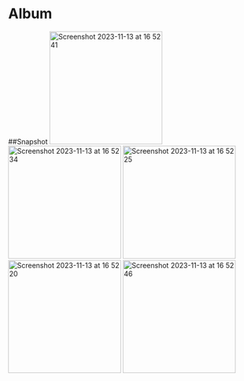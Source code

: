 # Album


##Snapshot
<img width="229" alt="Screenshot 2023-11-13 at 16 52 41" src="https://github.com/sulunbatuhan/Album/assets/16906501/ea55e245-45ec-403a-a01c-804929dfa2b3">
<img width="229" alt="Screenshot 2023-11-13 at 16 52 34" src="https://github.com/sulunbatuhan/Album/assets/16906501/52b0a988-2010-40ec-bb04-9c7999c59aab">
<img width="229" alt="Screenshot 2023-11-13 at 16 52 25" src="https://github.com/sulunbatuhan/Album/assets/16906501/00489a9e-c198-4aba-a540-996f66f0e146">
<img width="229" alt="Screenshot 2023-11-13 at 16 52 20" src="https://github.com/sulunbatuhan/Album/assets/16906501/16c8003d-b13a-4882-83cd-e5e4141e29fd">
<img width="229" alt="Screenshot 2023-11-13 at 16 52 46" src="https://github.com/sulunbatuhan/Album/assets/16906501/d7340afb-2773-4813-9782-fc4e94f01553">
